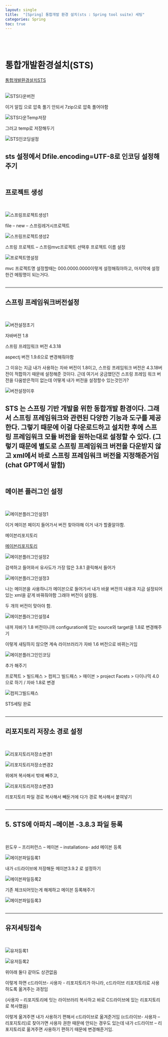 ```yaml
---
layout: single
title:  "[Spring] 통합개발 환경 설치(sts : Spring tool suite) 세팅"
categories: Spring
toc: true
---
```

<br><br>

# 통합개발환경설치(STS) #


[통합개발환경설치STS](https://github.com/spring-projects/toolsuite-distribution/wiki/Spring-Tool-Suite-3)
<br><br>

![STS다운버전](https:/images/2023-06-13-STSset.md/STS다운버전.png)

이거 알집 으로 압축 풀기 안되서 7zip으로 압축 풀어야함
<br>


![STS다운Temp저장](https:/images/2023-06-13-STSset.md/STS다운Temp저장.png)

그러고 temp로 저장해두기
<br>


![STS인코딩설정](https:/images/2023-06-13-STSset.md/STS인코딩설정.png)

sts 설정에서 Dfile.encoding=UTF-8로 인코딩 설정해주기
<br><br>
--------------------------------------------------------------------

## 프로젝트 생성 ##
<br>

![스프링프로젝트생성1](https:/images/2023-06-13-STSset.md/스프링프로젝트생성1.png)

file – new – 스프링레거시프로젝트 
<br>


![스프링프로젝트생성2](https:/images/2023-06-13-STSset.md/스프링프로젝트생성2.png)

스프링 프로젝트 – 스프링mvc프로젝트 선택후 프로젝트 이름 설정
<br>


![프로젝트명설정](https:/images/2023-06-13-STSset.md/프로젝트명설정.png)

mvc 프로젝트명 설정할때는 000.0000.0000이렇게 설정해줘야하고, 마지막에 설정한건 메핑명이 되는거다.
<br><br>


--------------------------------------------------------------------

## 스프링 프레임워크버전설정 ##
<br>

![버전설정초기](https:/images/2023-06-13-STSset.md/버전설정초기.png)

자바버전 1.8

스프링 프레임워크 버전 4.3.18

aspectj 버전 1.9.6으로 변경해줘야함
<br>

 그 이유는 지금 내가 사용하는 자바 버전이 1.8이고, 스프링 프레임워크 버전은 4.3.18버전이 적합하기 때문에 설정해준 것이다. 근데 여기서 궁금했던건 스프링 프레임 워크 버전을 다움받은적이 없는데 어떻게 내가 버전을 설정할수 있는것인가?
<br>

![버전설정이후](https:/images/2023-06-13-STSset.md/버전설정이후.png)

STS 는 스프링 기반 개발을 위한 동합개발 환경이다. 그래서 스프링 프레임워크와 관련된 다양한 기능과 도구를 제공한다. 그렇기 때문에 이걸 다운로드하고 설치한 후에 스프링 프레임워크 모듈 버전을 원하는대로 설정할 수 있다. (그렇기 때문에 별도로 스프링 프레임워크 버전을 다운받지 않고 xml에서 바로 스프링 프레임워크 버전을 지정해준거임 (chat GPT에서 말함)
<br><br>
--------------------------------------------------------------------

## 메이븐 플러그인 설정 ##
<br>

![메이븐플러그인설정1](https:/images/2023-06-13-STSset.md/메이븐플러그인설정1.png)

이거 메이븐 페이지 들어가서 버전 찾아야해 이거 내가 할줄알야함.
<br>


메이븐리포지토리

[메이븐리포지토리](https://mvnrepository.com/)

![메이븐플러그인설정2](https:/images/2023-06-13-STSset.md/메이븐플러그인설정2.png)

검색하고 들어와서 유사도가 가장 많은 3.8.1 클릭해서 들어가
<br>


![메이븐플러그인설정3](https:/images/2023-06-13-STSset.md/메이븐플러그인설정3.png)

나는 메이븐을 사용하니가 메이븐으로 들어가서 내가 바꿀 버전의 내용과 지금 설정되어있는 xml을 같게 바꿔줘야함 그래야 버전이 설정됨.

두 개의 버전이 맞아야 함.
<br>


![메이븐플러그인설정4](https:/images/2023-06-13-STSset.md/메이븐플러그인설정4.png)

내꺼 자바가 1.8 버전이니까 configuration에 있는 source와 target을 1.8로 변경해주기

이렇게 새팅하지 않으면 계속 라이브러리가 자바 1.6 버전으로 바뀌는거임
<br>

 
![메이븐플러그인인코딩](https:/images/2023-06-13-STSset.md/메이븐플러그인인코딩.png)

추가 해주기

프로젝트 > 빌드패스  > 컴피그 빌드패스 > 매이븐 > project Facets > 다이나믹 4.0으로 하기 / 자바 1.8로 변경 
<br>


![컴피그빌드패스](https:/images/2023-06-13-STSset.md/컴피그빌드패스.png)

STS세팅 완료
<br><br>

-----------------------------------------------------------

## 리포지토리 저장소 경로 설정 ##
<br>

![리포지토리저장소변경1](https:/images/2023-06-13-STSset.md/리포지토리저장소변경1.png)
<br>


![리포지토리저장소변경2](https:/images/2023-06-13-STSset.md/리포지토리저장소변경2.png)

위에꺼 복사해서 밖에 빼주고, 
<br>


![리포지토리저장소변경3](https:/images/2023-06-13-STSset.md/리포지토리저장소변경3.png)

리포지토리 파일 경로 복사해서 빼둔거에 다가 경로 복사해서 붙여넣기 
<br><br>

-----------------------------------------------------------

## 5. STS에 아파치 –메이븐 -3.8.3 파일 등록 ##
<br>

윈도우 – 프리퍼런스 – 메이븐 – installations- add 메이븐 등록


![메이븐파일등록1](https:/images/2023-06-13-STSset.md/메이븐파일등록1.png)
<br>


내가 c드라이브에 저장해둔 메이븐3.9.2 로 설정하기

![메이븐파일등록2](https:/images/2023-06-13-STSset.md/메이븐파일등록2.png)
<br>


기존 체크되어잇는게 해제하고 메이븐 등록해주기

![메이븐파일등록3](https:/images/2023-06-13-STSset.md/메이븐파일등록3.png)
<br><br>

-----------------------------------------------------------------------------------------

## 유저세팅접속 ##
<br>

![유저등록1](https:/images/2023-06-13-STSset.md/유저등록1.png)
<br>


![유저등록2](https:/images/2023-06-13-STSset.md/유저등록2.png)
<br>


위아래 둘다 같아도 상관없음 

이렇게 하면 c드라이브- 사용자 - 리포지토리가 아니라, c드라이브 리포지토리로 사용하도록 옮겨주는 과정임

(사용자 – 리포지토리에 잇는 라이브러리 복사하고 바로 C드라이브에 있는 리포지토리로 복사했음) 
<br>

이렇게 옮겨주면 내가 사용하기 편해서 c드라이브로 옮겨준거임  (c드라이브- 사용자 – 리포지토리)로 찾아가면 사용자 권한 때문에 안되는 경우도 있는데 내가 c드라이브 – 리포지토리로 옮겨주면 사용하기 편하기 때문에 변경해준거임.








